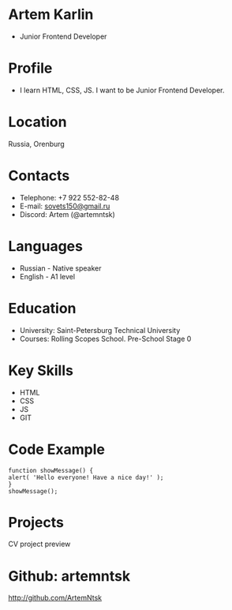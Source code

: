 # Artem Karlin
* Junior Frontend Developer
# Profile
* I learn HTML, CSS, JS. I want to be Junior Frontend Developer.
# Location
Russia, Orenburg
# Contacts
- Telephone: +7 922 552-82-48
- E-mail: sovets150@gmail.ru
- Discord: Artem (@artemntsk)
# Languages
- Russian - Native speaker
- English - A1 level
# Education
- University: Saint-Petersburg Technical University
- Courses: Rolling Scopes School. Pre-School Stage 0
# Key Skills
- HTML
- CSS
- JS
- GIT
# Code Example
```
function showMessage() {
alert( 'Hello everyone! Have a nice day!' );
}
showMessage();
```
# Projects
CV project preview
# Github: artemntsk
<http://github.com/ArtemNtsk>